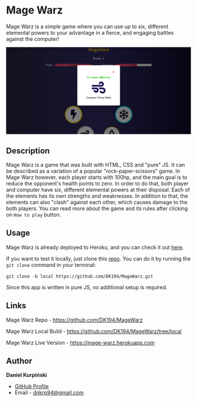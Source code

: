 # Mage Warz

Mage Warz is a simple game where you can use up to six, different elemental powers to your advantage in a fierce, and engaging battles against the computer!

![screenshot](https://github.com/DK194/MageWarz/blob/local/uploads/magewarz.png)

## Description

Mage Warz is a game that was built with HTML, CSS and "pure" JS. It can be described as a variation of a popular "rock-paper-scissors" game. In Mage Warz however, each player starts with 100hp, and the main goal is to reduce the opponent's health points to zero. In order to do that, both player and computer have six, different elemental powers at their disposal. Each of the elements has its own strengths and weaknesses. In addition to that, the elements can also "clash" against each other, which causes damage to the both players. You can read more about the game and its rules after clicking on ```How to play``` button.

## Usage

Mage Warz is already deployed to Heroku, and you can check it out [here](https://mage-warz.herokuapp.com).

If you want to test it locally, just clone this [repo](https://github.com/DK194/MageWarz/tree/local). You can do it by running the ```git clone``` command in your terminal:  

```
git clone -b local https://github.com/DK194/MageWarz.git
```

Since this app is written in pure JS, no additional setup is required. 

## Links

Mage Warz Repo - https://github.com/DK194/MageWarz

Mage Warz Local Build - https://github.com/DK194/MageWarz/tree/local

Mage Warz Live Version - https://mage-warz.herokuapp.com

## Author

**Daniel Kurpiński**

- [GitHub Profile](https://github.com/DK194)
- Email - dnkrp94@gmail.com
